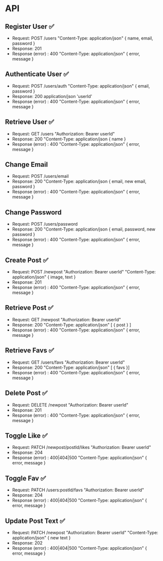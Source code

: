 # API

## Register User ✅

- Request: POST /users "Content-Type: application/json" { name, email, password }
- Response: 201
- Response (error) : 400 "Content-Type: application/json" { error, message }

## Authenticate User ✅

- Request: POST /users/auth "Content-Type: application/json" { email, password }
- Response: 200 application/json 'userId'
- Response (error) : 400 "Content-Type: application/json" { error, message }

## Retrieve User ✅

- Request: GET /users "Authorization: Bearer userId"
- Response: 200 "Content-Type: application/json { name }
- Response (error) : 400 "Content-Type: application/json" { error, message }

## Change Email 

- Request: POST /users/email
- Response: 200 "Content-Type: application/json { email, new email, password }
- Response (error) : 400 "Content-Type: application/json" { error, message }

## Change Password 

- Request: POST /users/password
- Response: 200 "Content-Type: application/json { email, password, new password }
- Response (error) : 400 "Content-Type: application/json" { error, message }

## Create Post ✅

- Request: POST /newpost "Authorization: Bearer userId" "Content-Type: application/json" { image, text }
- Response: 201
- Response (error) : 400 "Content-Type: application/json" { error, message }

## Retrieve Post ✅

- Request: GET /newpost "Authorization: Bearer userId"
- Response: 200 "Content-Type: application/json" [ { post } ]
- Response (error) : 400 "Content-Type: application/json" { error, message }

## Retrieve Favs ✅

- Request: GET /users/favs "Authorization: Bearer userId"
- Response: 200 "Content-Type: application/json" [ { favs }]
- Response (error) : 400 "Content-Type: application/json" { error, message }

## Delete Post ✅

- Request: DELETE /newpost "Authorization: Bearer userId"
- Response: 201
- Response (error) : 400 "Content-Type: application/json" { error, message }

## Toggle Like ✅

- Request: PATCH /newpost/postId/likes "Authorization: Bearer userId"
- Response: 204 
- Response (error) : 400|404|500 "Content-Type: application/json" { error, message }

## Toggle Fav ✅

- Request: PATCH /users:postId/favs "Authorization: Bearer userId"
- Response: 204 
- Response (error) : 400|404|500 "Content-Type: application/json" { error, message }

## Update Post Text ✅

- Request: PATCH /newpost "Authorization: Bearer userId" "Content-Type: application/json" { new text }
- Response: 202
- Response (error) : 400|404|500 "Content-Type: application/json" { error, message }